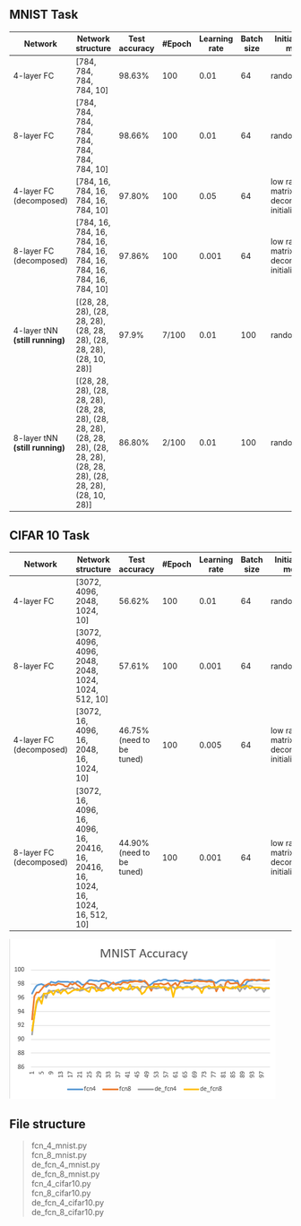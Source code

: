 
## MNIST Task
|Network|Network structure|Test accuracy|#Epoch|Learning rate|Batch size|Initialization metod|Optimizer
|-|-|-|-|-|-|-|-|
|4-layer FC|[784, 784, 784, 784, 10]|98.63%|100|0.01|64|random|SGD with 0.9 momentum
|8-layer FC|[784, 784, 784, 784, 784, 784, 784, 784, 10]|98.66%|100|0.01|64|random|SGD with 0.9 momentum
|4-layer FC (decomposed)|[784, 16, 784, 16, 784, 16, 784, 10]| 97.80% |100|0.05|64|low rank matrix decomposition initialization|SGD with 0.9 momentum
|8-layer FC (decomposed)|[784, 16, 784, 16, 784, 16, 784, 16, 784, 16, 784, 16, 784, 16, 784, 10]| 97.86% |100|0.001|64|low rank matrix decomposition initialization|SGD with 0.9 momentum
|4-layer tNN **(still running)**| [(28, 28, 28), (28, 28, 28), (28, 28, 28), (28, 28, 28), (28, 10, 28)]|97.9%|7/100|0.01|100|random|SGD with 0.9 momentum
|8-layer tNN **(still running)**| [(28, 28, 28), (28, 28, 28), (28, 28, 28), (28, 28, 28), (28, 28, 28), (28, 28, 28), (28, 28, 28), (28, 28, 28), (28, 10, 28)]|86.80%|2/100|0.01|100|random|SGD with 0.9 momentum

## CIFAR 10 Task
|Network|Network structure|Test accuracy|#Epoch|Learning rate|Batch size|Initialization method|Optimizer
|-|-|-|-|-|-|-|-|
|4-layer FC|[3072, 4096, 2048, 1024, 10]|56.62%|100|0.01|64|random|SGD with 0.9 momentum
|8-layer FC|[3072, 4096, 4096, 2048, 2048, 1024, 1024, 512, 10]|57.61%|100|0.001|64|random|SGD with 0.9 momentum
|4-layer FC (decomposed)|[3072, 16, 4096, 16, 2048, 16, 1024, 10]|46.75%(need to be tuned)|100|0.005|64|low rank matrix decompostion initialization|SGD with 0.9 momentum
|8-layer FC (decomposed)|[3072, 16, 4096, 16, 4096, 16, 20416, 16, 20416, 16, 1024, 16, 1024, 16, 512, 10]|44.90%(need to be tuned)|100|0.001|64|low rank matrix decomposition initialization|SGD with 0.9 momentum


![avatar](./figs/mnist_acc.png)
<!-- ![avatar](./figs/mnist_loss.png) -->
##  File structure
> fcn_4_mnist.py <br>
> fcn_8_mnist.py <br>
> de_fcn_4_mnist.py <br>
> de_fcn_8_mnist.py <br>
> fcn_4_cifar10.py <br>
> fcn_8_cifar10.py <br>
> de_fcn_4_cifar10.py <br>
> de_fcn_8_cifar10.py <br>

